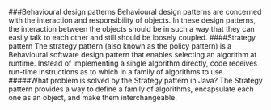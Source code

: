 ###Behavioural design patterns
Behavioural design patterns are concerned with the interaction and responsibility of objects.
 In these design patterns, the interaction between the objects should be in such a way 
 that they can easily talk to each other and still should be loosely coupled.
####Strategy pattern
The strategy pattern (also known as the policy pattern) is a Behavioural 
software design pattern that enables selecting an algorithm at runtime. Instead of implementing a single algorithm directly, code receives run-time instructions as to which in a family of algorithms to use.
#####What problem is solved by the Strategy pattern in Java?
The Strategy pattern provides a way to define a family of algorithms, 
encapsulate each one as an object, and make them interchangeable.
